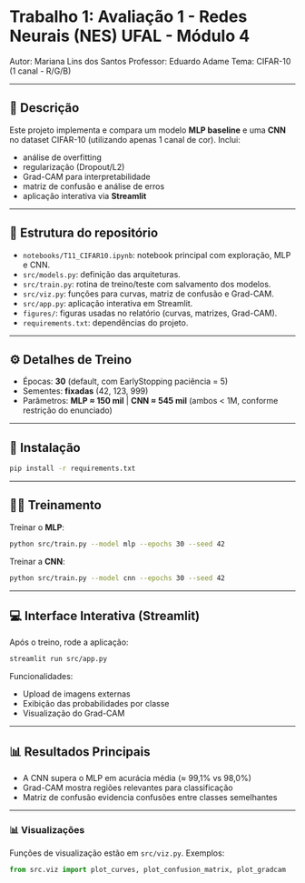 # Trabalho 1: Avaliação 1 - Redes Neurais (NES) UFAL - Módulo 4

Autor: Mariana Lins dos Santos
Professor: Eduardo Adame
Tema: CIFAR-10 (1 canal - R/G/B)

---

## 📌 Descrição

Este projeto implementa e compara um modelo **MLP baseline** e uma **CNN** no dataset CIFAR-10 (utilizando apenas 1 canal de cor).
Inclui:

* análise de overfitting
* regularização (Dropout/L2)
* Grad-CAM para interpretabilidade
* matriz de confusão e análise de erros
* aplicação interativa via **Streamlit**

---

## 📂 Estrutura do repositório

* `notebooks/T11_CIFAR10.ipynb`: notebook principal com exploração, MLP e CNN.
* `src/models.py`: definição das arquiteturas.
* `src/train.py`: rotina de treino/teste com salvamento dos modelos.
* `src/viz.py`: funções para curvas, matriz de confusão e Grad-CAM.
* `src/app.py`: aplicação interativa em Streamlit.
* `figures/`: figuras usadas no relatório (curvas, matrizes, Grad-CAM).
* `requirements.txt`: dependências do projeto.

---

## ⚙️ Detalhes de Treino

* Épocas: **30** (default, com EarlyStopping paciência = 5)
* Sementes: **fixadas** (42, 123, 999)
* Parâmetros: **MLP ≈ 150 mil** | **CNN ≈ 545 mil** (ambos < 1M, conforme restrição do enunciado)

---

## 🚀 Instalação

```bash
pip install -r requirements.txt
```

---

## 🏋️‍♂️ Treinamento

Treinar o **MLP**:

```bash
python src/train.py --model mlp --epochs 30 --seed 42
```

Treinar a **CNN**:

```bash
python src/train.py --model cnn --epochs 30 --seed 42
```

---

## 💻 Interface Interativa (Streamlit)

Após o treino, rode a aplicação:

```bash
streamlit run src/app.py
```

Funcionalidades:

* Upload de imagens externas
* Exibição das probabilidades por classe
* Visualização do Grad-CAM

---

## 📊 Resultados Principais

* A CNN supera o MLP em acurácia média (≈ 99,1% vs 98,0%)
* Grad-CAM mostra regiões relevantes para classificação
* Matriz de confusão evidencia confusões entre classes semelhantes

---

### 📊 Visualizações
Funções de visualização estão em `src/viz.py`. Exemplos:

```python
from src.viz import plot_curves, plot_confusion_matrix, plot_gradcam
